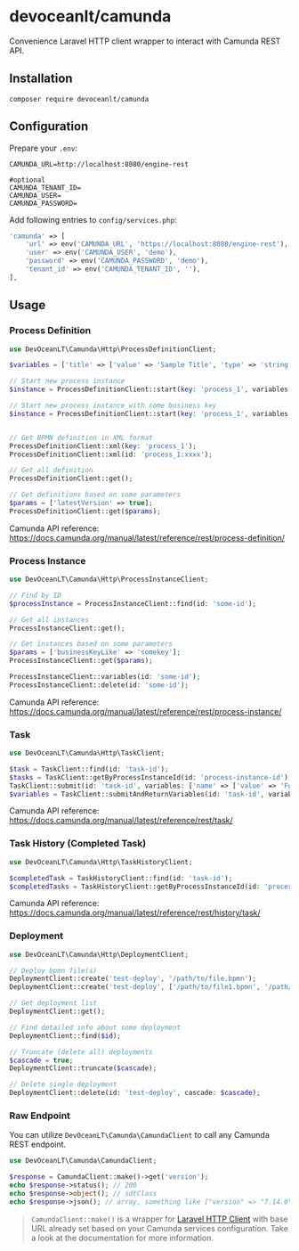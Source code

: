 
# devoceanlt/camunda
Convenience Laravel HTTP client wrapper to interact with Camunda REST API.

## Installation
`composer require devoceanlt/camunda`

## Configuration

Prepare your `.env`:

```dotenv
CAMUNDA_URL=http://localhost:8080/engine-rest

#optional
CAMUNDA_TENANT_ID=
CAMUNDA_USER=
CAMUNDA_PASSWORD=
```

Add following entries to `config/services.php`:
```php
'camunda' => [
    'url' => env('CAMUNDA_URL', 'https://localhost:8080/engine-rest'),
    'user' => env('CAMUNDA_USER', 'demo'),
    'password' => env('CAMUNDA_PASSWORD', 'demo'),
    'tenant_id' => env('CAMUNDA_TENANT_ID', ''),
],
```


## Usage

### Process Definition
```php
use DevOceanLT\Camunda\Http\ProcessDefinitionClient;

$variables = ['title' => ['value' => 'Sample Title', 'type' => 'string']];

// Start new process instance
$instance = ProcessDefinitionClient::start(key: 'process_1', variables: $variables);

// Start new process instance with some business key
$instance = ProcessDefinitionClient::start(key: 'process_1', variables: $variables, businessKey: 'somekey');


// Get BPMN definition in XML format
ProcessDefinitionClient::xml(key: 'process_1'); 
ProcessDefinitionClient::xml(id: 'process_1:xxxx'); 

// Get all definition
ProcessDefinitionClient::get();

// Get definitions based on some parameters
$params = ['latestVersion' => true];
ProcessDefinitionClient::get($params);
```

Camunda API reference: https://docs.camunda.org/manual/latest/reference/rest/process-definition/



### Process Instance
```php
use DevOceanLT\Camunda\Http\ProcessInstanceClient;

// Find by ID
$processInstance = ProcessInstanceClient::find(id: 'some-id');

// Get all instances
ProcessInstanceClient::get();

// Get instances based on some parameters
$params = ['businessKeyLike' => 'somekey'];
ProcessInstanceClient::get($params);

ProcessInstanceClient::variables(id: 'some-id');
ProcessInstanceClient::delete(id: 'some-id');
```

Camunda API reference: https://docs.camunda.org/manual/latest/reference/rest/process-instance/



### Task
```php
use DevOceanLT\Camunda\Http\TaskClient;

$task = TaskClient::find(id: 'task-id');
$tasks = TaskClient::getByProcessInstanceId(id: 'process-instance-id');
TaskClient::submit(id: 'task-id', variables: ['name' => ['value' => 'Foo', 'type' => 'String']]); // will return true or false
$variables = TaskClient::submitAndReturnVariables(id: 'task-id', variables: ['name' => ['value' => 'Foo', 'type' => 'String']]) // will return array of variable
```

Camunda API reference: https://docs.camunda.org/manual/latest/reference/rest/task/



### Task History (Completed Task)

```php
use DevOceanLT\Camunda\Http\TaskHistoryClient;

$completedTask = TaskHistoryClient::find(id: 'task-id');
$completedTasks = TaskHistoryClient::getByProcessInstanceId(id: 'process-instance-id');
```

Camunda API reference: https://docs.camunda.org/manual/latest/reference/rest/history/task/



### Deployment

```php
use DevOceanLT\Camunda\Http\DeploymentClient;

// Deploy bpmn file(s)
DeploymentClient::create('test-deploy', '/path/to/file.bpmn');
DeploymentClient::create('test-deploy', ['/path/to/file1.bpmn', '/path/to/file2.bpmn']);

// Get deployment list
DeploymentClient::get();

// Find detailed info about some deployment
DeploymentClient::find($id);

// Truncate (delete all) deployments
$cascade = true;
DeploymentClient::truncate($cascade);

// Delete single deployment
DeploymentClient::delete(id: 'test-deploy', cascade: $cascade);

```



### Raw Endpoint

You can utilize `DevOceanLT\Camunda\CamundaClient` to call any Camunda REST endpoint.
```php
use DevOceanLT\Camunda\CamundaClient;

$response = CamundaClient::make()->get('version');
echo $response->status(); // 200
echo $response->object(); // sdtClass
echo $response->json(); // array, something like ["version" => "7.14.0"]
```
> `CamundaClient::make()` is a wrapper for [Laravel HTTP Client](https://laravel.com/docs/master/http-client) with base URL already set based on your Camunda services configuration. Take a look at the documentation for more information.
